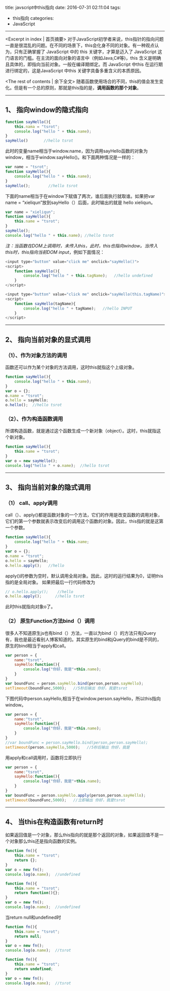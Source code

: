 title: javscript中this指向
date: 2016-07-31 02:11:04
tags:
  - this指向
categories:
  - JavaScript
---
<Excerpt in index | 首页摘要>
对于JavaScript初学者来说，this指针的指向问题一直是很混乱的问题。在不同的场景下，this会化身不同的对象。有一种观点认为，只有正确掌握了 JavaScript 中的 this 关键字，才算是迈入了 JavaScript 这门语言的门槛。在主流的面向对象的语言中（例如Java,C#等)，this 含义是明确且具体的，即指向当前对象。一般在编译期绑定。而 JavaScript 中this 在运行期进行绑定的，这是JavaScript 中this 关键字具备多重含义的本质原因。
<!-- more -->
<The rest of contents | 余下全文>
随着函数使用场合的不同，this的值会发生变化。但是有一个总的原则，那就是this指的是，**调用函数的那个对象**。


----------

## 1、	指向window的隐式指向
```javascript
function sayHello(){
    this.nama = "tsrot";
    console.log("hello " + this.name);
}
sayHello()       //hello tsrot
```
此时的变量name相当于window.name，因为调用sayHello函数的对象为window，相当于window.sayHello()。和下面两种情况是一样的：
```javascript
var name = "tsrot";
function sayHello(){
    console.log("hello " + this.name);
}
sayHello();        //hello tsrot
```
下面的name相当于在window下赋值了两次，谁后面执行就取谁。如果把var name = “xieliqun”放到sayHello（）后面，此时输出的就是 hello xieliqun。
```javascript
var name = "xieliqun";
function sayHello(){
    this.name = "tsrot";
}
sayHello();
console.log("hello " + this.name); //hello tsrot
```
*注：当函数在DOM上调用时，未传入this，此时，this也指向window。当传入this时，this指向当前DOM input*，例如下面情况：
```javascript
<input type="button" value="click me" onclick="sayHello()">
<script>
	function sayHello(){
    	console.log("hello " + this.tagName);   //hello undefined
    }
</script>
```
```javascript
<input type="button" value="click me" onclick="sayHello(this.tagName)">
<script>
	function sayHello(tagName){
    	console.log("hello " + tagName);   //hello INPUT
    }
</script>
```


----------
## 2、	指向当前对象的显式调用

### （1）、作为对象方法的调用
函数还可以作为某个对象的方法调用，这时this就指这个上级对象。
```javascript
function sayHello(){
    console.log("hello " + this.name);
}
var o = {};
o.name = "tsrot";
o.hello = sayHello;
o.hello();  //hello tsrot
```
### （2）、作为构造函数调用
所谓构造函数，就是通过这个函数生成一个新对象（object）。这时，this就指这个新对象。
```javascript
function sayHello(){
    this.name = "tsrot";
}
var o = new sayHello();
console.log("hello " + o.name);  //hello tsrot
```

----------


## 3、	指向当前对象的隐式调用
### （1）	call、apply调用
call（）、apply()都是函数对象的一个方法，它们的作用是改变函数的调用对象，它们的第一个参数就表示改变后的调用这个函数的对象。因此，this指的就是这第一个参数。
```javascript
function sayHello(){
    console.log("hello " + this.name;
}
var o = {};
o.name = "tsrot";
o.hello = sayHello;
o.hello.apply();   //hello
```
apply()的参数为空时，默认调用全局对象。因此，这时的运行结果为0，证明this指的是全局对象。
如果把最后一行代码修改为
```javascript
// o.hello.apply();    //hello
o.hello.apply();      //hello tsrot
```
此时this就指向对象o了。
### （2）	原生Function方法bind（）调用
很多人不知道原生js也有bind（）方法，一直以为bind（）的方法只有jQuery有，我也是最近看别人博客知道的。其实原生的bind和jQuery的bind是不同的，原生的bind相当于apply和call。
```javascript
var person = {
    name:"tsrot",
    sayHello:function(){
        console.log("你好，我是"+this.name);
    }
}
var boundFunc = person.sayHello.bind(person,person.sayHello);
setTimeout(boundFunc,5000);   //5秒后输出 你好，我是tsrot
```
下图代码中person.sayHello,相当于在window.person.sayHello，所以this指向window。
```javascript
var person = {
    name:"tsrot",
    sayHello:function(){
        console.log("你好，我是"+this.name);
    }
}
//var boundFunc = person.sayHello.bind(person,person.sayHello);
setTimeout(person.sayHello,5000);   //5秒后输出 你好，我是
```
用apply和call调用时，函数将立即执行
```javascript
var person = {
    name:"tsrot",
    sayHello:function(){
        console.log("你好，我是"+this.name);
    }
}
var boundFunc = person.sayHello.apply(person,person.sayHello);
setTimeout(boundFunc,5000);   //立即输出 你好，我是tsrot
```


----------
## 4、	当this在构造函数有return时
如果返回值是一个对象，那么this指向的就是那个返回的对象，如果返回值不是一个对象那么this还是指向函数的实例。
```javascript
function fn(){
    this.name = "tsrot";
    return {};
}
var o = new fn();
console.log(o.name);  //undefined
```
```javascript
function fn(){
    this.name = "tsrot";
    return function(){};
}
var o = new fn();
console.log(o.name);  //undefined
```
当return null和undefined时
```javascript
function fn(){
    this.name = "tsrot";
    return null;
}
var o = new fn();
console.log(o.name);  //tsrot
```
```javascript
function fn(){
    this.name = "tsrot";
    return undefined;
}
var o = new fn();
console.log(o.name);  //tsrot
```

